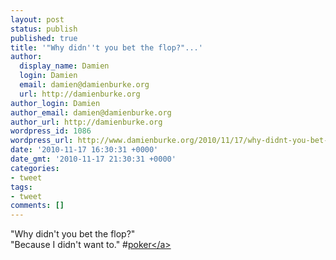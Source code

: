 ```yaml
---
layout: post
status: publish
published: true
title: '"Why didn''t you bet the flop?"...'
author:
  display_name: Damien
  login: Damien
  email: damien@damienburke.org
  url: http://damienburke.org
author_login: Damien
author_email: damien@damienburke.org
author_url: http://damienburke.org
wordpress_id: 1086
wordpress_url: http://www.damienburke.org/2010/11/17/why-didnt-you-bet-the-flop/
date: '2010-11-17 16:30:31 +0000'
date_gmt: '2010-11-17 21:30:31 +0000'
categories:
- tweet
tags:
- tweet
comments: []
---
```

<p>"Why didn't you bet the flop?"<br />
"Because I didn't want to." #<a href="http:&#47;&#47;search.twitter.com&#47;search?q=%23poker" class="aktt_hashtag">poker<&#47;a></p>
